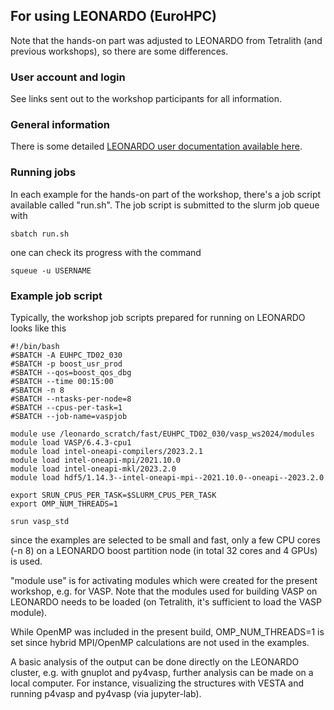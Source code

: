 ## For using LEONARDO (EuroHPC)

Note that the hands-on part was adjusted to LEONARDO from Tetralith (and previous workshops), so there are some differences.

### User account and login

See links sent out to the workshop participants for all information.

### General information
There is some detailed [LEONARDO user documentation available here](https://wiki.u-gov.it/confluence/display/SCAIUS/HPC+User+Guide).

### Running jobs
In each example for the hands-on part of the workshop, there's a job script available called "run.sh". The job script is submitted to the slurm job queue with

    sbatch run.sh

one can check its progress with the command

    squeue -u USERNAME

### Example job script
Typically, the workshop job scripts prepared for running on LEONARDO looks like this

    #!/bin/bash
    #SBATCH -A EUHPC_TD02_030
    #SBATCH -p boost_usr_prod
    #SBATCH --qos=boost_qos_dbg
    #SBATCH --time 00:15:00
    #SBATCH -n 8
    #SBATCH --ntasks-per-node=8
    #SBATCH --cpus-per-task=1
    #SBATCH --job-name=vaspjob

    module use /leonardo_scratch/fast/EUHPC_TD02_030/vasp_ws2024/modules
    module load VASP/6.4.3-cpu1
    module load intel-oneapi-compilers/2023.2.1
    module load intel-oneapi-mpi/2021.10.0
    module load intel-oneapi-mkl/2023.2.0
    module load hdf5/1.14.3--intel-oneapi-mpi--2021.10.0--oneapi--2023.2.0

    export SRUN_CPUS_PER_TASK=$SLURM_CPUS_PER_TASK
    export OMP_NUM_THREADS=1

    srun vasp_std

since the examples are selected to be small and fast, only a few CPU cores (-n 8) on a LEONARDO boost partition node (in total 32 cores and 4 GPUs) is used.

"module use" is for activating modules which were created for the present workshop, e.g. for VASP. Note that the modules used for building VASP on LEONARDO needs to be loaded (on Tetralith, it's sufficient to load the VASP module). 

While OpenMP was included in the present build, OMP_NUM_THREADS=1 is set since hybrid MPI/OpenMP calculations are not used in the examples.

A basic analysis of the output can be done directly on the LEONARDO cluster, e.g. with gnuplot and py4vasp, further analysis can be made on a local computer. For instance, visualizing the structures with VESTA and running p4vasp and py4vasp (via jupyter-lab).

